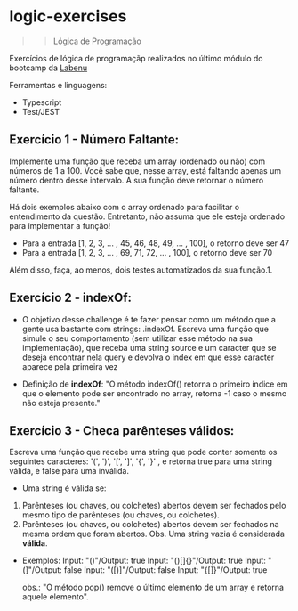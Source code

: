 # logic-exercises

> > Lógica de Programação

Exercícios de lógica de programaçãp realizados no último módulo do bootcamp da [Labenu](https://labenu.com.br/)

Ferramentas e linguagens:

- Typescript
- Test/JEST

## Exercício 1 - Número Faltante:

<p>Implemente uma função que receba um array (ordenado ou não) com números de 1 a 100. Você sabe que, nesse array, está faltando apenas um número dentro desse intervalo. A sua função deve retornar o número faltante.</p>

<p> Há dois exemplos abaixo com o array ordenado para facilitar o entendimento da questão. Entretanto, não assuma que ele esteja ordenado para implementar a função! </p>
<ul>
  
<li> Para a entrada [1, 2, 3, ... , 45, 46, 48, 49, ... , 100], o retorno deve ser 47 </li>
<li> Para a entrada [1, 2, 3, ... , 69, 71, 72, ... , 100], o retorno deve ser 70 </li>

</ul>
<p>Além disso, faça, ao menos, dois testes automatizados da sua função.1.<p>

## Exercício 2 - indexOf:

- O objetivo desse challenge é te fazer pensar como um método que a gente usa bastante com strings: .indexOf. Escreva uma função que simule o seu comportamento (sem utilizar esse método na sua implementação), que receba uma string source e um caracter que se deseja encontrar nela query e devolva o index em que esse caracter aparece pela primeira vez

- Definição de <b>indexOf</b>: "O método indexOf() retorna o primeiro índice em que o elemento pode ser encontrado no array, retorna -1 caso o mesmo não esteja presente."

## Exercício 3 - Checa parênteses válidos:

Escreva uma função que recebe uma string que pode conter somente os seguintes caracteres: '(', ')', '[', ']', '{', '}' , e retorna true para uma string válida, e false para uma inválida.

- Uma string é válida se:

1. Parênteses (ou chaves, ou colchetes) abertos devem ser fechados pelo mesmo tipo de parênteses (ou chaves, ou colchetes).
2. Parênteses (ou chaves, ou colchetes) abertos devem ser fechados na mesma ordem que foram abertos.
   Obs. Uma string vazia é considerada **válida**.

- Exemplos:
  Input: "()"/Output: true
  Input: "()[]{}"/Output: true
  Input: "(]"/Output: false
  Input: "([)]"/Output: false
  Input: "{[]}"/Output: true

  obs.: "O método pop() remove o último elemento de um array e retorna aquele elemento".
